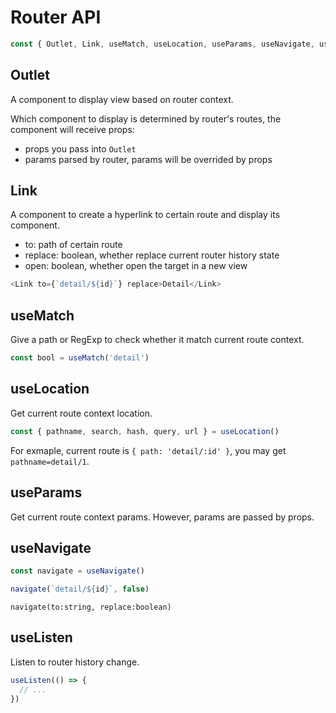 # Router API

```js
const { Outlet, Link, useMatch, useLocation, useParams, useNavigate, useListen } = new Router(config)
```

## Outlet

A component to display view based on router context.

Which component to display is determined by router's routes, the component will receive props:

- props you pass into `Outlet`
- params parsed by router, params will be overrided by props

## Link

A component to create a hyperlink to certain route and display its component.

- to: path of certain route
- replace: boolean, whether replace current router history state
- open: boolean, whether open the target in a new view

```js
<Link to={`detail/${id}`} replace>Detail</Link>
```

## useMatch

Give a path or RegExp to check whether it match current route context.

```js
const bool = useMatch('detail')
```

## useLocation

Get current route context location.

```js
const { pathname, search, hash, query, url } = useLocation()
```

For exmaple, current route is `{ path: 'detail/:id' }`, you may get `pathname=detail/1`.

## useParams

Get current route context params. However, params are passed by props.

## useNavigate

```js
const navigate = useNavigate()

navigate(`detail/${id}`, false)
```

```
navigate(to:string, replace:boolean)
```

## useListen

Listen to router history change.

```js
useListen(() => {
  // ...
})
```
